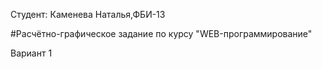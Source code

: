 Студент: Каменева Наталья,ФБИ-13

#Расчётно-графическое задание по курсу "WEB-программирование"

Вариант 1